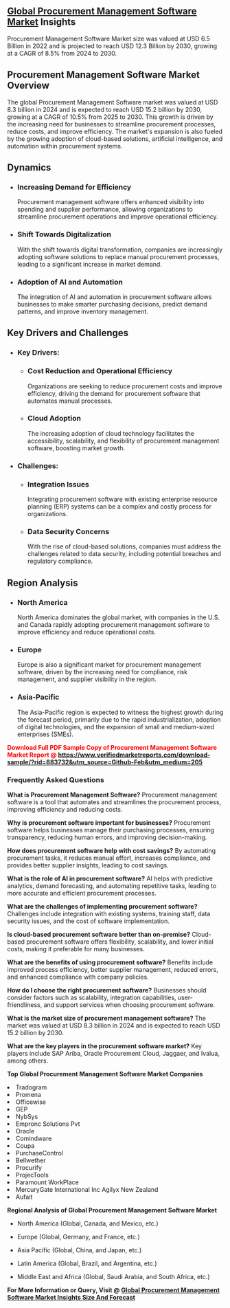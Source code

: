 <h2><a href="https://www.verifiedmarketreports.com/download-sample/?rid=883732&amp;utm_source=Github&amp;utm_medium=205" target="_blank">Global Procurement Management Software Market</a> Insights</h2><p>Procurement Management Software Market size was valued at USD 6.5 Billion in 2022 and is projected to reach USD 12.3 Billion by 2030, growing at a CAGR of 8.5% from 2024 to 2030.</p><p> <h2>Procurement Management Software Market Overview</h2> <p>The global Procurement Management Software market was valued at USD 8.3 billion in 2024 and is expected to reach USD 15.2 billion by 2030, growing at a CAGR of 10.5% from 2025 to 2030. This growth is driven by the increasing need for businesses to streamline procurement processes, reduce costs, and improve efficiency. The market's expansion is also fueled by the growing adoption of cloud-based solutions, artificial intelligence, and automation within procurement systems.</p> <h2>Dynamics</h2> <ul> <li><h3>Increasing Demand for Efficiency</h3> Procurement management software offers enhanced visibility into spending and supplier performance, allowing organizations to streamline procurement operations and improve operational efficiency.</li> <li><h3>Shift Towards Digitalization</h3> With the shift towards digital transformation, companies are increasingly adopting software solutions to replace manual procurement processes, leading to a significant increase in market demand.</li> <li><h3>Adoption of AI and Automation</h3> The integration of AI and automation in procurement software allows businesses to make smarter purchasing decisions, predict demand patterns, and improve inventory management.</li> </ul> <h2>Key Drivers and Challenges</h2> <ul> <li><h3>Key Drivers:</h3> <ul> <li><h3>Cost Reduction and Operational Efficiency</h3> Organizations are seeking to reduce procurement costs and improve efficiency, driving the demand for procurement software that automates manual processes.</li> <li><h3>Cloud Adoption</h3> The increasing adoption of cloud technology facilitates the accessibility, scalability, and flexibility of procurement management software, boosting market growth.</li> </ul> </li> <li><h3>Challenges:</h3> <ul> <li><h3>Integration Issues</h3> Integrating procurement software with existing enterprise resource planning (ERP) systems can be a complex and costly process for organizations.</li> <li><h3>Data Security Concerns</h3> With the rise of cloud-based solutions, companies must address the challenges related to data security, including potential breaches and regulatory compliance.</li> </ul> </li> </ul> <h2>Region Analysis</h2> <ul> <li><h3>North America</h3> North America dominates the global market, with companies in the U.S. and Canada rapidly adopting procurement management software to improve efficiency and reduce operational costs.</li> <li><h3>Europe</h3> Europe is also a significant market for procurement management software, driven by the increasing need for compliance, risk management, and supplier visibility in the region.</li> <li><h3>Asia-Pacific</h3> The Asia-Pacific region is expected to witness the highest growth during the forecast period, primarily due to the rapid industrialization, adoption of digital technologies, and the expansion of small and medium-sized enterprises (SMEs).</li> </ul> <p><strong><p><span class=""><span style="color: #ff0000;"><strong>Download Full PDF Sample Copy of Procurement Management Software Market Report</strong> @ </span><a href="https://www.verifiedmarketreports.com/download-sample/?rid=883732&amp;utm_source=Github-Feb&amp;utm_medium=205" target="_blank">https://www.verifiedmarketreports.com/download-sample/?rid=883732&amp;utm_source=Github-Feb&amp;utm_medium=205</a></span></p></strong></p> <h3>Frequently Asked Questions</h3> <p><strong>What is Procurement Management Software?</strong> Procurement management software is a tool that automates and streamlines the procurement process, improving efficiency and reducing costs.</p> <p><strong>Why is procurement software important for businesses?</strong> Procurement software helps businesses manage their purchasing processes, ensuring transparency, reducing human errors, and improving decision-making.</p> <p><strong>How does procurement software help with cost savings?</strong> By automating procurement tasks, it reduces manual effort, increases compliance, and provides better supplier insights, leading to cost savings.</p> <p><strong>What is the role of AI in procurement software?</strong> AI helps with predictive analytics, demand forecasting, and automating repetitive tasks, leading to more accurate and efficient procurement processes.</p> <p><strong>What are the challenges of implementing procurement software?</strong> Challenges include integration with existing systems, training staff, data security issues, and the cost of software implementation.</p> <p><strong>Is cloud-based procurement software better than on-premise?</strong> Cloud-based procurement software offers flexibility, scalability, and lower initial costs, making it preferable for many businesses.</p> <p><strong>What are the benefits of using procurement software?</strong> Benefits include improved process efficiency, better supplier management, reduced errors, and enhanced compliance with company policies.</p> <p><strong>How do I choose the right procurement software?</strong> Businesses should consider factors such as scalability, integration capabilities, user-friendliness, and support services when choosing procurement software.</p> <p><strong>What is the market size of procurement management software?</strong> The market was valued at USD 8.3 billion in 2024 and is expected to reach USD 15.2 billion by 2030.</p> <p><strong>What are the key players in the procurement software market?</strong> Key players include SAP Ariba, Oracle Procurement Cloud, Jaggaer, and Ivalua, among others.</p> </p><p><strong>Top Global Procurement Management Software Market Companies</strong></p><div data-test-id=""><p><li>Tradogram</li><li> Promena</li><li> Officewise</li><li> GEP</li><li> NybSys</li><li> Empronc Solutions Pvt</li><li> Oracle</li><li> Comindware</li><li> Coupa</li><li> PurchaseControl</li><li> Bellwether</li><li> Procurify</li><li> ProjecTools</li><li> Paramount WorkPlace</li><li> MercuryGate International Inc Agilyx New Zealand</li><li> Aufait</li></p><div><strong>Regional Analysis of&nbsp;Global Procurement Management Software Market</strong></div><ul><li dir="ltr"><p dir="ltr">North America&nbsp;(Global, Canada, and Mexico, etc.)</p></li><li dir="ltr"><p dir="ltr">Europe (Global, Germany, and France, etc.)</p></li><li dir="ltr"><p dir="ltr">Asia Pacific&nbsp;(Global, China, and Japan, etc.)</p></li><li dir="ltr"><p dir="ltr">Latin America&nbsp;(Global, Brazil, and Argentina, etc.)</p></li><li dir="ltr">Middle East and Africa&nbsp;(Global, Saudi Arabia, and South Africa, etc.)</li></ul><p><strong>For More Information or Query, Visit @&nbsp;</strong><strong><a href="https://www.verifiedmarketreports.com/product/procurement-management-software-market/?utm_source=Github&amp;utm_medium=205" target="_blank">Global Procurement Management Software Market Insights Size And Forecast</a></strong></p></div>
